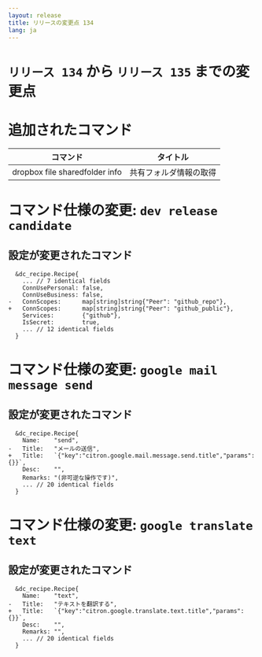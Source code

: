 ```yaml
---
layout: release
title: リリースの変更点 134
lang: ja
---
```


# `リリース 134` から `リリース 135` までの変更点

# 追加されたコマンド


| コマンド                       | タイトル               |
|--------------------------------|------------------------|
| dropbox file sharedfolder info | 共有フォルダ情報の取得 |



# コマンド仕様の変更: `dev release candidate`



## 設定が変更されたコマンド


```
  &dc_recipe.Recipe{
  	... // 7 identical fields
  	ConnUsePersonal: false,
  	ConnUseBusiness: false,
- 	ConnScopes:      map[string]string{"Peer": "github_repo"},
+ 	ConnScopes:      map[string]string{"Peer": "github_public"},
  	Services:        {"github"},
  	IsSecret:        true,
  	... // 12 identical fields
  }
```
# コマンド仕様の変更: `google mail message send`



## 設定が変更されたコマンド


```
  &dc_recipe.Recipe{
  	Name:    "send",
- 	Title:   "メールの送信",
+ 	Title:   `{"key":"citron.google.mail.message.send.title","params":{}}`,
  	Desc:    "",
  	Remarks: "(非可逆な操作です)",
  	... // 20 identical fields
  }
```
# コマンド仕様の変更: `google translate text`



## 設定が変更されたコマンド


```
  &dc_recipe.Recipe{
  	Name:    "text",
- 	Title:   "テキストを翻訳する",
+ 	Title:   `{"key":"citron.google.translate.text.title","params":{}}`,
  	Desc:    "",
  	Remarks: "",
  	... // 20 identical fields
  }
```
